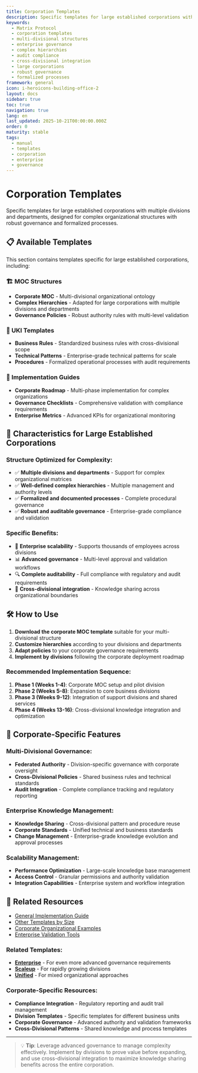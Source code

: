 ```yaml
---
title: Corporation Templates
description: Specific templates for large established corporations with multiple divisions and departments
keywords:
  - Matrix Protocol
  - corporation templates
  - multi-divisional structures
  - enterprise governance
  - complex hierarchies
  - audit compliance
  - cross-divisional integration
  - large corporations
  - robust governance
  - formalized processes
framework: general
icon: i-heroicons-building-office-2
layout: docs
sidebar: true
toc: true
navigation: true
lang: en
last_updated: 2025-10-21T00:00:00.000Z
order: 0
maturity: stable
tags:
  - manual
  - templates
  - corporation
  - enterprise
  - governance
---
```

# Corporation Templates

Specific templates for large established corporations with multiple divisions and departments, designed for complex organizational structures with robust governance and formalized processes.

## 📋 Available Templates

This section contains templates specific for large established corporations, including:

### 🏗️ MOC Structures
- **Corporate MOC** - Multi-divisional organizational ontology
- **Complex Hierarchies** - Adapted for large corporations with multiple divisions and departments
- **Governance Policies** - Robust authority rules with multi-level validation

### 📝 UKI Templates
- **Business Rules** - Standardized business rules with cross-divisional scope
- **Technical Patterns** - Enterprise-grade technical patterns for scale  
- **Procedures** - Formalized operational processes with audit requirements

### 🚀 Implementation Guides
- **Corporate Roadmap** - Multi-phase implementation for complex organizations
- **Governance Checklists** - Comprehensive validation with compliance requirements
- **Enterprise Metrics** - Advanced KPIs for organizational monitoring

## 🎯 Characteristics for Large Established Corporations

### Structure Optimized for Complexity:
- ✅ **Multiple divisions and departments** - Support for complex organizational matrices
- ✅ **Well-defined complex hierarchies** - Multiple management and authority levels
- ✅ **Formalized and documented processes** - Complete procedural governance
- ✅ **Robust and auditable governance** - Enterprise-grade compliance and validation

### Specific Benefits:
- 🏢 **Enterprise scalability** - Supports thousands of employees across divisions
- 📊 **Advanced governance** - Multi-level approval and validation workflows
- 🔍 **Complete auditability** - Full compliance with regulatory and audit requirements
- 🔗 **Cross-divisional integration** - Knowledge sharing across organizational boundaries

## 🛠️ How to Use

1. **Download the corporate MOC template** suitable for your multi-divisional structure
2. **Customize hierarchies** according to your divisions and departments
3. **Adapt policies** to your corporate governance requirements
4. **Implement by divisions** following the corporate deployment roadmap

### Recommended Implementation Sequence:
1. **Phase 1 (Weeks 1-4)**: Corporate MOC setup and pilot division
2. **Phase 2 (Weeks 5-8)**: Expansion to core business divisions
3. **Phase 3 (Weeks 9-12)**: Integration of support divisions and shared services
4. **Phase 4 (Weeks 13-16)**: Cross-divisional knowledge integration and optimization

## 🎯 Corporate-Specific Features

### Multi-Divisional Governance:
- **Federated Authority** - Division-specific governance with corporate oversight
- **Cross-Divisional Policies** - Shared business rules and technical standards
- **Audit Integration** - Complete compliance tracking and regulatory reporting

### Enterprise Knowledge Management:
- **Knowledge Sharing** - Cross-divisional pattern and procedure reuse
- **Corporate Standards** - Unified technical and business standards
- **Change Management** - Enterprise-grade knowledge evolution and approval processes

### Scalability Management:
- **Performance Optimization** - Large-scale knowledge base management
- **Access Control** - Granular permissions and authority validation
- **Integration Capabilities** - Enterprise system and workflow integration

## 📖 Related Resources

- [General Implementation Guide](../..)
- [Other Templates by Size](..)
- [Corporate Organizational Examples](../../../examples)
- [Enterprise Validation Tools](../../tools)

### Related Templates:
- **[Enterprise](../enterprise)** - For even more advanced governance requirements
- **[Scaleup](../scaleup)** - For rapidly growing divisions
- **[Unified](../unified)** - For mixed organizational approaches

### Corporate-Specific Resources:
- **Compliance Integration** - Regulatory reporting and audit trail management
- **Division Templates** - Specific templates for different business units
- **Corporate Governance** - Advanced authority and validation frameworks
- **Cross-Divisional Patterns** - Shared knowledge and process templates

---

> 💡 **Tip**: Leverage advanced governance to manage complexity effectively. Implement by divisions to prove value before expanding, and use cross-divisional integration to maximize knowledge sharing benefits across the entire corporation.